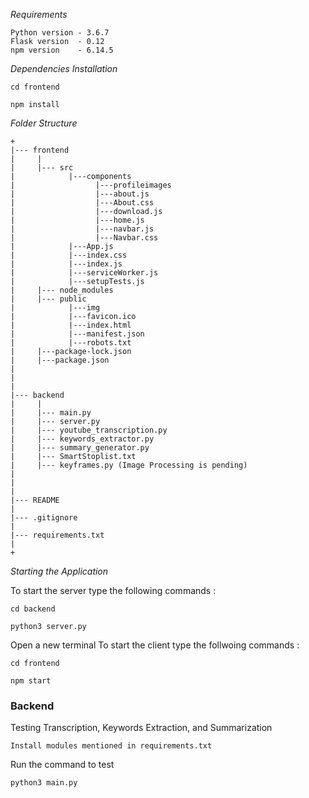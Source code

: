 *Requirements*
```
Python version - 3.6.7
Flask version  - 0.12
npm version    - 6.14.5
```

*Dependencies Installation*
```
cd frontend
```
```
npm install
```

*Folder Structure*
```
+
|--- frontend
|     |
|     |--- src
|            |---components
|                  |---profileimages
|                  |---about.js
|                  |---About.css
|                  |---download.js
|                  |---home.js
|                  |---navbar.js
|                  |---Navbar.css
|            |---App.js
|            |---index.css
|            |---index.js
|            |---serviceWorker.js
|            |---setupTests.js
|     |--- node_modules
|     |--- public
|            |---img
|            |---favicon.ico
|            |---index.html
|            |---manifest.json
|            |---robots.txt
|     |---package-lock.json
|     |---package.json
|
|
|
|--- backend
|     |
|     |--- main.py
|     |--- server.py
|     |--- youtube_transcription.py
|     |--- keywords_extractor.py
|     |--- summary_generator.py
|     |--- SmartStoplist.txt
|     |--- keyframes.py (Image Processing is pending)
|     
|
|
|--- README
|
|--- .gitignore
|
|--- requirements.txt
|
+

```


*Starting the Application*

To start the server type the following  commands :
```
cd backend
```
```
python3 server.py
```
Open a new terminal
To start the client type the follwoing commands :
```
cd frontend
```

```
npm start
```
### **Backend**
Testing Transcription, Keywords Extraction, and Summarization

```
Install modules mentioned in requirements.txt
```

Run the command to test

```
python3 main.py
```

